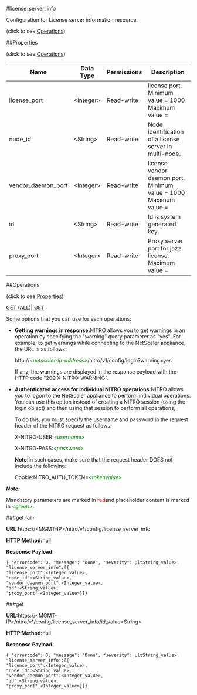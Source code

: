 #license_server_info



Configuration for License server information resource.

<span>(click to see [Operations](#operations))</span>



##Properties 

<span>(click to see [Operations](#operations))</span>





<table><thead><tr><th>Name</th><th>Data Type</th><th>Permissions</th><th>Description</th></tr></thead><tbody><tr><td>license_port</td><td>&lt;Integer></td><td>Read-write</td><td>license port.<br>Minimum value = 1000<br>Maximum value =</td></tr><tr><td>node_id</td><td>&lt;String></td><td>Read-write</td><td>Node identification of a license server in multi-node.</td></tr><tr><td>vendor_daemon_port</td><td>&lt;Integer></td><td>Read-write</td><td>license vendor daemon port.<br>Minimum value = 1000<br>Maximum value =</td></tr><tr><td>id</td><td>&lt;String></td><td>Read-write</td><td>Id is system generated key.</td></tr><tr><td>proxy_port</td><td>&lt;Integer></td><td>Read-write</td><td>Proxy server port for jazz license.<br>Maximum value =</td></tr></tbody></table>

##Operations 

<span>(click to see [Properties](#properties))</span>





[GET (ALL)](#get-all)| [GET](#get)





Some options that you can use for each operations:

<ul><li><p><b>Getting warnings in response:</b>NITRO allows you to get warnings in an operation by specifying the "warning" query parameter as "yes". For example, to get warnings while connecting to the NetScaler appliance, the URL is as follows:</p><p>http://<span style="color:green;font-style:italic;">&lt;netscaler-ip-address&gt;</span>/nitro/v1/config/login?warning=yes</p><p>If any, the warnings are displayed in the response payload with the HTTP code "209 X-NITRO-WARNING".</p></li><li><p><b>Authenticated access for individual NITRO operations:</b>NITRO allows you to logon to the NetScaler appliance to perform individual operations. You can use this option instead of creating a NITRO session (using the login object) and then using that session to perform all operations,</p><p>To do this, you must specify the username and password in the request header of the NITRO request as follows:</p><p>X-NITRO-USER:<span style="color:green;font-style:italic;">&lt;username&gt;</span></p><p>X-NITRO-PASS:<span style="color:green;font-style:italic;">&lt;password&gt;</span></p><p><b>Note:</b>In such cases, make sure that the request header DOES not include the following:</p><p>Cookie:NITRO_AUTH_TOKEN=<span style="color:green;font-style:italic;">&lt;tokenvalue&gt;</span></p></li></ul>







***Note:*** 

Mandatory parameters are marked in <span style="color:#FF0000;">red</span>and placeholder content is marked in <span style="color:green;font-style:italic">&lt;green&gt;</span>.



###get (all)







<b>URL:</b>https://&lt;MGMT-IP&gt;/nitro/v1/config/license_server_info

<b>HTTP Method:</b>null

<b>Response Payload: </b>
```
{ "errorcode": 0, "message": "Done", "severity": ;ltString_value>, "license_server_info":[{
"license_port":<Integer_value>,
"node_id":<String_value>,
"vendor_daemon_port":<Integer_value>,
"id":<String_value>,
"proxy_port":<Integer_value>}]}
```







###get







<b>URL:</b>https://&lt;MGMT-IP&gt;/nitro/v1/config/license_server_info/id_value&lt;String&gt;

<b>HTTP Method:</b>null

<b>Response Payload: </b>
```
{ "errorcode": 0, "message": "Done", "severity": ;ltString_value>, "license_server_info":[{
"license_port":<Integer_value>,
"node_id":<String_value>,
"vendor_daemon_port":<Integer_value>,
"id":<String_value>,
"proxy_port":<Integer_value>}]}
```







